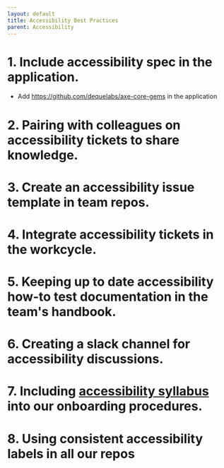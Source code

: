 ```yaml
---
layout: default
title: Accessibility Best Practices
parent: Accessibility
---
```

# 1. Include accessibility spec in the application.
* Add https://github.com/dequelabs/axe-core-gems in the application

# 2. Pairing with colleagues on accessibility tickets to share knowledge. 
# 3. Create an accessibility issue template in team repos.
# 4. Integrate accessibility tickets in the workcycle.
# 5. Keeping up to date accessibility how-to test documentation in the team's handbook. 

# 6. Creating a slack channel for accessibility discussions.

# 7. Including [accessibility syllabus](./accessibility_syllabus.md) into our onboarding procedures.

# 8. Using consistent accessibility labels in all our repos
